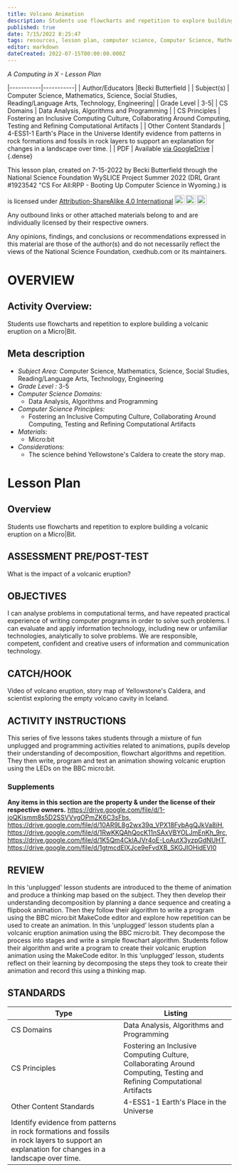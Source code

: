 ```yaml
---
title: Volcano Animation
description: Students use flowcharts and repetition to explore building a volcanic eruption on a Micro|Bit.
published: true
date: 7/15/2022 8:25:47
tags: resources, lesson plan, computer science, Computer Science, Mathematics, Science, Social Studies, Reading/Language Arts, Technology, Engineering 
editor: markdown
dateCreated: 2022-07-15T00:00:00.000Z
---
```

*A Computing in X - Lesson Plan*

|-----------|-----------|
| Author/Educators |Becki Butterfield |
| Subject(s) | Computer Science, Mathematics, Science, Social Studies, Reading/Language Arts, Technology, Engineering|
| Grade Level | 3-5|
| CS Domains | Data Analysis, Algorithms and Programming |
| CS Principles | Fostering an Inclusive Computing Culture, Collaborating Around Computing, Testing and Refining Computational Artifacts |
| Other Content Standards | 4-ESS1-1 Earth's Place in the Universe
Identify evidence from patterns in rock formations and fossils in rock layers to support an explanation for changes in a landscape over time. | 
| PDF | Available [via GoogleDrive]() |
{.dense}






This lesson plan, created on 7-15-2022 by Becki Butterfield through the National Science Foundation WySLICE Project Summer 2022 (DRL Grant #1923542 "CS For All:RPP - Booting Up Computer Science in Wyoming.) is  <p xmlns:cc="http://creativecommons.org/ns#" >  is licensed under <a href="http://creativecommons.org/licenses/by-sa/4.0/?ref=chooser-v1" target="_blank" rel="license noopener noreferrer" style="display:inline-block;">Attribution-ShareAlike 4.0 International<img style="height:22px!important;margin-left:3px;vertical-align:text-bottom;" src="https://mirrors.creativecommons.org/presskit/icons/cc.svg?ref=chooser-v1"><img style="height:22px!important;margin-left:3px;vertical-align:text-bottom;" src="https://mirrors.creativecommons.org/presskit/icons/by.svg?ref=chooser-v1"><img style="height:22px!important;margin-left:3px;vertical-align:text-bottom;" src="https://mirrors.creativecommons.org/presskit/icons/sa.svg?ref=chooser-v1"></a></p>


Any outbound links or other attached materials belong to and are individually licensed by their respective owners. 


Any opinions, findings, and conclusions or recommendations expressed in this material are those of the author(s) and do not necessarily reflect the views of the National Science Foundation, cxedhub.com or its maintainers.


# OVERVIEW
## Activity Overview:  
Students use flowcharts and repetition to explore building a volcanic eruption on a Micro|Bit.
## Meta description
+ *Subject Area:* Computer Science, Mathematics, Science, Social Studies, Reading/Language Arts, Technology, Engineering 
+ *Grade Level :* 3-5 
+ *Computer Science Domains:*
   + Data Analysis, Algorithms and Programming
+ *Computer Science Principles:*
   + Fostering an Inclusive Computing Culture, Collaborating Around Computing, Testing and Refining Computational Artifacts
+ *Materials:* 
   + Micro:bit
+ *Considerations:*
   + The science behind Yellowstone's Caldera to create the story map.


# Lesson Plan
## Overview
Students use flowcharts and repetition to explore building a volcanic eruption on a Micro|Bit.
## ASSESSMENT PRE/POST-TEST
What is the impact of a volcanic eruption?
## OBJECTIVES
I can analyse problems in computational terms, and have repeated practical experience of writing computer programs in order to solve such problems.
I can evaluate and apply information technology, including new or unfamiliar technologies, analytically to solve problems.
We are responsible, competent, confident and creative users of information and communication technology.


## CATCH/HOOK
Video of volcano eruption, story map of Yellowstone's Caldera, and scientist exploring the empty volcano cavity in Iceland.


## ACTIVITY INSTRUCTIONS
This series of five lessons takes students through a mixture of fun unplugged and programming activities related to animations, pupils develop their understanding of decomposition, flowchart algorithms and repetition. They then write, program and test an animation showing volcanic eruption using the LEDs on the BBC micro:bit.


### Supplements
**Any items in this section are the property & under the license of their respective owners.**
https://drive.google.com/file/d/1-joQKismm8s5D2SSVVvgOPmZK6C3sFbs, https://drive.google.com/file/d/10AR9L8g2wx39q_VPX18FybAgQJkVa8iH, https://drive.google.com/file/d/1RwKKQAhQocK11nSAxVBYOLJmEnKh_9rc, https://drive.google.com/file/d/1K5Qm4CklAJVr4oE-LoAutX3yzpGdNUHT, https://drive.google.com/file/d/1gtmcdEIXJce9eFvdXB_SKGJIOHidEVI0




## REVIEW
In this 'unplugged' lesson students are introduced to the theme of animation and produce a thinking map based on the subject. They then develop their understanding decomposition by planning a dance sequence and creating a flipbook animation.
Then they follow their algorithm to write a program using the BBC micro:bit MakeCode editor and explore how repetition can be used to create an animation.
In this ‘unplugged’ lesson students plan a volcanic eruption animation using the BBC micro:bit. They decompose the process into stages and write a simple flowchart algorithm. 
Students follow their algorithm and write a program to create their volcanic eruption animation using the MakeCode editor.
ln this ‘unplugged’ lesson, students reflect on their learning by decomposing the steps they took to create their animation and record this using a thinking map.
## STANDARDS        
| Type | Listing | 
|-----------|-----------|
| CS Domains  | Data Analysis, Algorithms and Programming|
| CS Principles   | Fostering an Inclusive Computing Culture, Collaborating Around Computing, Testing and Refining Computational Artifacts|
| Other Content Standards | 4-ESS1-1 Earth's Place in the Universe
Identify evidence from patterns in rock formations and fossils in rock layers to support an explanation for changes in a landscape over time.  |
